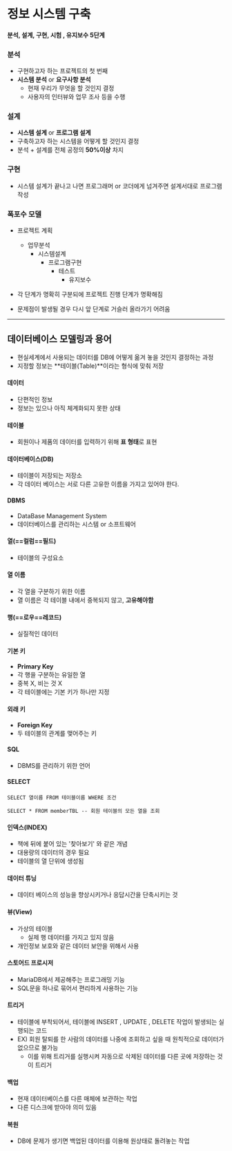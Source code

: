 # 정보 시스템 구축

#### 분석, 설계, 구현, 시험 , 유지보수 5단계



### 분석

* 구현하고자 하는 프로젝트의 첫 번째
* **시스템 분석** or **요구사항 분석**
  * 현재 우리가 무엇을 할 것인지 결정
  * 사용자의 인터뷰와 업무 조사 등을 수행



### 설계

* **시스템 설계** or **프로그램 설계**
* 구축하고자 하는 시스템을 어떻게 할 것인지 결정
* 분석 + 설계를 전체 공정의 **50%이상** 차지



### 구현

* 시스템 설계가 끝나고 나면 프로그래머 or 코더에게 넘겨주면 설계서대로 프로그램 작성



### 폭포수 모델

* 프로젝트 계획
  * 업무분석
    * 시스템설계
      * 프로그램구현
        * 테스트
          * 유지보수



* 각 단계가 명확히 구분되에 프로젝트 진행 단계가 명확해짐
* 문제점이 발생될 경우 다시 앞 단계로 거슬러 올라가기 어려움

---

## 데이터베이스 모델링과 용어

* 현실세계에서 사용되는 데이터를 DB에 어떻게 옮겨 놓을 것인지 결정하는 과정
* 지정할 정보는 **테이블(Table)**이라는 형식에 맞춰 저장



#### 데이터

* 단편적인 정보
* 정보는 있으나 아직 체계화되지 못한 상태



#### 테이블

* 회원이나 제품의 데이터를 입력하기 위해 **표 형태**로 표현



#### 데이터베이스(DB)

* 테이블이 저장되는 저장소
* 각 데이터 베이스는 서로 다른 고유한 이름을 가지고 있어야 한다.



#### DBMS

* DataBase Management System
* 데이터베이스를 관리하는 시스템 or 소프트웨어



#### 열(==컬럼==필드)

* 테이블의 구성요소

#### 열 이름

* 각 열을 구분하기 위한 이름
* 열 이름은 각 테이블 내에서 중복되지 않고, **고유해야함**



#### 행(==로우==레코드)

* 실질적인 데이터



#### 기본 키

* **Primary Key**
* 각 행을 구분하는 유일한 열
* 중복 X, 비는 것 X
* 각 테이블에는 기본 키가 하나만 지정

#### 외래 키

* **Foreign Key**
* 두 테이블의 관계를 맺어주는 키



#### SQL

* DBMS를 관리하기 위한 언어



#### SELECT

```mariadb
SELECT 열이름 FROM 테이블이름 WHERE 조건

SELECT * FROM memberTBL -- 회원 테이블의 모든 열을 조회
```



#### 인덱스(INDEX)

* 책에 뒤에 붙어 있는 '찾아보기' 와 같은 개념
* 대용량의 데이터의 경우 필요
* 테이블의 열 단위에 생성됨



#### 데이터 튜닝

* 데이터 베이스의 성능을 향상시키거나 응답시간을 단축시키는 것



#### 뷰(View)

* 가상의 테이블
  * 실제 행 데이터를 가지고 있지 않음
* 개인정보 보호와 같은 데이터 보안을 위해서 사용



#### 스토어드  프로시저

* MariaDB에서 제공해주는 프로그래밍 기능
* SQL문을 하나로 묶어서 편리하게 사용하는 기능



#### 트리거

* 테이블에 부착되어서, 테이블에 INSERT , UPDATE , DELETE 작업이 발생되는 실행되는 코드
* EX) 회원 탈퇴를 한 사람의 데이터를 나중에 조회하고 싶을 때 원칙적으로 데이터가 없으므로 불가능
  * 이를 위해 트리거를 실행시켜 자동으로 삭제된 데이터를 다른 곳에 저장하는 것이 트리거



#### 백업

* 현재 데이터베이스를 다른 매체에 보관하는 작업
* 다른 디스크에 받아야 의미 있음



#### 복원

* DB에 문제가 생기면 백업된 데이터를 이용해 원상태로 돌려놓는 작업

